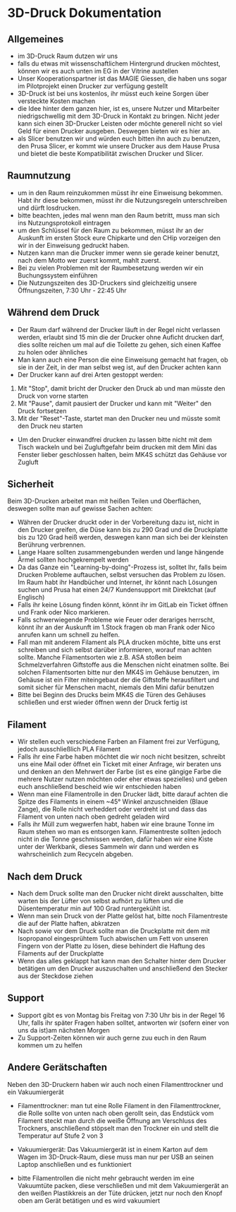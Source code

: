 # 3D-Druck Dokumentation

## Allgemeines
- im 3D-Druck Raum dutzen wir uns
- falls du etwas mit wissenschaftlichem Hintergrund drucken möchtest, können wir es auch unten im EG in der Vitrine austellen
- Unser Kooperationspartner ist das MAGIE Giessen, die haben uns sogar im Pilotprojekt einen Drucker zur verfügung gestellt
- 3D-Druck ist bei uns kostenlos, ihr müsst euch keine Sorgen über versteckte Kosten machen
- die Idee hinter dem ganzen hier, ist es, unsere Nutzer und Mitarbeiter niedrigschwellig mit dem 3D-Druck in Kontakt zu bringen. Nicht jeder kann sich einen 3D-Drucker Leisten oder möchte generell nicht so viel Geld für einen Drucker ausgeben. Deswegen bieten wir es hier an.
- als Slicer benutzen wir und würden euch bitten ihn auch zu benutzen, den Prusa Slicer, er kommt wie unsere Drucker aus dem Hause Prusa und bietet die beste Kompatibilität zwischen Drucker und Slicer.

## Raumnutzung
- um in den Raum reinzukommen müsst ihr eine Einweisung bekommen. Habt ihr diese bekommen, müsst ihr die Nutzungsregeln unterschreiben und dürft losdrucken.
- bitte beachten, jedes mal wenn man den Raum betritt, muss man sich ins Nutzungsprotokoll eintragen
- um den Schlüssel für den Raum zu bekommen, müsst ihr an der Auskunft im ersten Stock eure Chipkarte und den CHip vorzeigen den wir in der Einweisung gedruckt haben.
- Nutzen kann man die Drucker immer wenn sie gerade keiner benutzt, nach dem Motto wer zuerst kommt, mahlt zuerst.
- Bei zu vielen Problemen mit der Raumbesetzung werden wir ein Buchungssystem einführen
- Die Nutzungszeiten des 3D-Druckers sind gleichzeitig unsere Öffnungszeiten, 7:30 Uhr - 22:45 Uhr

## Während dem Druck
- Der Raum darf während der Drucker läuft in der Regel nicht verlassen werden, erlaubt sind 15 min die der Drucker ohne Auficht drucken darf, dies sollte reichen um mal auf die Toilette zu gehen, sich einen Kaffee zu holen oder ähnliches
- Man kann auch eine Person die eine Einweisung gemacht hat fragen, ob sie in der Zeit, in der man selbst weg ist, auf den Drucker achten kann 
- Der Drucker kann auf drei Arten gestoppt werden: 
1. Mit "Stop", damit bricht der Drucker den Druck ab und man müsste den Druck von vorne starten
2. Mit "Pause", damit pausiert der Drucker und kann mit "Weiter" den Druck fortsetzen
3. Mit der "Reset"-Taste, startet man den Drucker neu und müsste somit den Druck neu starten
- Um den Drucker einwandfrei drucken zu lassen bitte nicht mit dem Tisch wackeln und bei Zugluftgefahr beim drucken mit dem Mini das Fenster lieber geschlossen halten, beim MK4S schützt das Gehäuse vor Zugluft

## Sicherheit
Beim 3D-Drucken arbeitet man mit heißen Teilen und Oberflächen, deswegen sollte man auf gewisse Sachen achten:

- Währen der Drucker druckt oder in der Vorbereitung dazu ist, nicht in den Drucker greifen, die Düse kann bis zu 290 Grad und die Druckplatte bis zu 120 Grad heiß werden, deswegen kann man sich bei der kleinsten Berührung verbrennen.
- Lange Haare sollten zusammengebunden werden und lange hängende Ärmel sollten hochgekrempelt werden
- Da das Ganze ein "Learning-by-doing"-Prozess ist, solltet Ihr, falls beim Drucken Probleme auftauchen, selbst versuchen das Problem zu lösen. Im Raum habt ihr Handbücher und Internet, ihr könnt nach Lösungen suchen und Prusa hat einen 24/7 Kundensupport mit Direktchat (auf Englisch)
- Falls ihr keine Lösung finden könnt, könnt ihr im GitLab ein Ticket öffnen und Frank oder Nico markieren.
- Falls schwerwiegende Probleme wie Feuer oder derariges herrscht, könnt ihr an der Auskunft im 1.Stock fragen ob man Frank oder Nico anrufen kann um schnell zu helfen.
- Fall man mit anderem Filament als PLA drucken möchte, bitte uns erst schreiben und sich selbst darüber informieren, worauf man achten sollte. Manche Filamentsorten wie z.B. ASA stoßen beim Schmelzverfahren Giftstoffe aus die Menschen nicht einatmen sollte. Bei solchen Filamentsorten bitte nur den MK4S im Gehäuse benutzen, im Gehäuse ist ein Filter miteingebaut der die Giftstoffe herausfiltert und somit sicher für Menschen macht, niemals den Mini dafür benutzen
- Bitte bei Beginn des Drucks beim MK4S die Türen des Gehäuses schließen und erst wieder öffnen wenn der Druck fertig ist

## Filament
- Wir stellen euch verschiedene Farben an Filament frei zur Verfügung, jedoch ausschließlich PLA Filament
- Falls ihr eine Farbe haben möchtet die wir noch nicht besitzen, schreibt uns eine Mail oder öffnet ein Ticket mit einer Anfrage, wir beraten uns und denken an den Mehrwert der Farbe (ist es eine gängige Farbe die mehrere Nutzer nutzen möchten oder eher etwas spezielles) und geben euch anschließend bescheid wie wir entschieden haben
- Wenn man eine Filamentrolle in den Drucker lädt, bitte darauf achten die Spitze des Filaments in einem ~45° Winkel anzuschneiden (Blaue Zange), die Rolle nicht verheddert oder verdreht ist und dass das Filament von unten nach oben gedreht geladen wird
- Falls ihr Müll zum wegwerfen habt, haben wir eine braune Tonne im Raum stehen wo man es entsorgen kann. Filamentreste sollten jedoch nicht in die Tonne geschmissen werden, dafür haben wir eine Kiste unter der Werkbank, dieses Sammeln wir dann und werden es wahrscheinlich zum Recyceln abgeben.

## Nach dem Druck
- Nach dem Druck sollte man den Drucker nicht direkt ausschalten, bitte warten bis der Lüfter von selbst aufhört zu lüften und die Düsentemperatur min auf 100 Grad runtergekühlt ist.
- Wenn man sein Druck von der Platte gelöst hat, bitte noch Filamentreste die auf der Platte haften, abkratzen
- Nach sowie vor dem Druck sollte man die Druckplatte mit dem mit Isopropanol eingesprühtem Tuch abwischen um Fett von unseren Fingern von der Platte zu lösen, diese behindert die Haftung des Filaments auf der Druckplatte
- Wenn das alles geklappt hat kann man den Schalter hinter dem Drucker betätigen um den Drucker auszuschalten und anschließend den Stecker aus der Steckdose ziehen

## Support
- Support gibt es von Montag bis Freitag von 7:30 Uhr bis in der Regel 16 Uhr, falls ihr später Fragen haben solltet, antworten wir (sofern einer von uns da ist)am nächsten Morgen
- Zu Support-Zeiten können wir auch gerne zuu euch in den Raum kommen um zu helfen

## Andere Gerätschaften
Neben den 3D-Druckern haben wir auch noch einen Filamenttrockner und ein Vakuumiergerät

- Filamenttrockner: man tut eine Rolle Filament in den Filamenttrockner, die Rolle sollte von unten nach oben gerollt sein,
das Endstück vom Filament steckt man durch die weiße Öffnung am Verschluss des Trockners,
anschließend stöpselt man den Trockner ein und stellt die Temperatur auf Stufe 2 von 3

- Vakuumiergerät: Das Vakuumiergerät ist in einem Karton auf dem Wagen im 3D-Druck-Raum, diese muss man nur per USB an seinen Laptop anschließen und es funktioniert
- bitte Filamentrollen die nicht mehr gebraucht werden im eine Vakuumtüte packen, diese verschließen und mit dem Vakuumiergerät an den weißen Plastikkreis an der Tüte drücken, jetzt nur noch den Knopf oben am Gerät betätigen und es wird vakuumiert